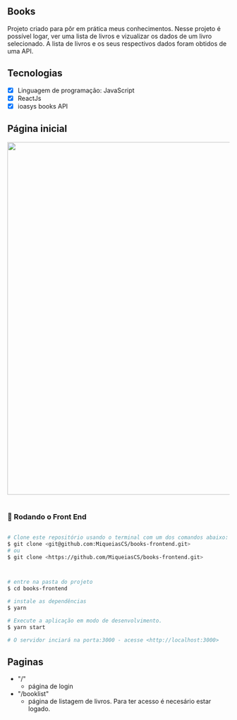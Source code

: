## Books

Projeto criado para pôr em prática meus conhecimentos. Nesse projeto é possível logar, ver uma lista de livros e vizualizar os dados de um livro selecionado. A lista de livros e os seus respectivos dados foram obtidos de uma API. 

## Tecnologias

- [x] Linguagem de programação: JavaScript
- [x] ReactJs
- [x] ioasys books API 

## Página inicial
<div align="center">
   <img width="800px" hight="300px" src="https://user-images.githubusercontent.com/86490798/184193909-4d075372-95f9-4546-ac79-abf5c488b252.png" /><br><br>
    
</div>

### 🎲 Rodando o Front End

```bash

# Clone este repositório usando o terminal com um dos comandos abaixo:
$ git clone <git@github.com:MiqueiasCS/books-frontend.git>
# ou
$ git clone <https://github.com/MiqueiasCS/books-frontend.git>



# entre na pasta do projeto
$ cd books-frontend

# instale as dependências
$ yarn

# Execute a aplicação em modo de desenvolvimento.
$ yarn start

# O servidor inciará na porta:3000 - acesse <http://localhost:3000>

```

## Paginas

- "/"
  - página de login
- "/booklist"
  - página de listagem de livros. Para ter acesso é necesário estar logado.
